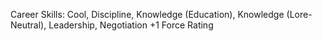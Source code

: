 Career Skills: Cool, Discipline, Knowledge (Education), Knowledge (Lore-Neutral), Leadership, Negotiation
+1 Force Rating

